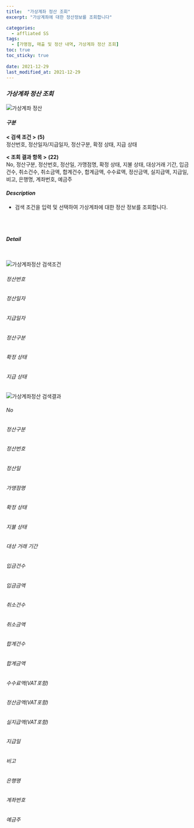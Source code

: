 ```yaml
---
title:  "가상계좌 정산 조회"
excerpt: "가상계좌에 대한 정산정보를 조회합니다"

categories:
  - affliated SS
tags:
  - [가맹점, 매출 및 정산 내역, 가상계좌 정산 조회]
toc: true
toc_sticky: true
 
date: 2021-12-29
last_modified_at: 2021-12-29
---
```

### *가상계좌 정산 조회*
![가상계좌 정산](https://user-images.githubusercontent.com/95394003/147636140-cf646db4-3295-47f7-bcfe-a26653ce1107.jpeg)

#### *구분* <br>
**< 검색 조건 >** **(5)**
<br>정산번호, 정산일자/지급일자, 정산구분, 확정 상태, 지급 상태

**< 조회 결과 항목 >** **(22)**
<br>No, 정산구분, 정산번호, 정산일, 가맹점명, 확정 상태, 지불 상태, 대상거래 기간, 입금건수, 취소건수, 취소금액, 합계건수, 합계금액, 수수료액, 정산금액, 실지급액, 지급일, 비고, 은행명, 계좌번호, 예금주

#### *Description*
- 검색 조건을 입력 및 선택하여 가상계좌에 대한 정산 정보를 조회합니다.
<br>
<br>

#### *Detail*
<br>

![가상계좌정산 검색조건](https://user-images.githubusercontent.com/95394003/147636144-b23d5a30-64ff-4195-be40-e647916edfcd.jpeg)
###### 정산번호

###### 정산일자

###### 지급일자

###### 정산구분

###### 확정 상태

###### 지급 상태

![가상계좌정산 검색결과](https://user-images.githubusercontent.com/95394003/147636145-fcfc259c-8cd5-4505-bbbb-ebd56ec01575.jpeg)
###### No

###### 정산구분

###### 정산번호

###### 정산일

###### 가맹점명

###### 확정 상태

###### 지불 상태

###### 대상 거래 기간

###### 입금건수

###### 입금금액

###### 취소건수

###### 취소금액

###### 합계건수

###### 합계금액

###### 수수료액(VAT포함)

###### 정산금액(VAT포함)

###### 실지급액(VAT포함)

###### 지급일

###### 비고

###### 은행명

###### 계좌번호

###### 예금주
